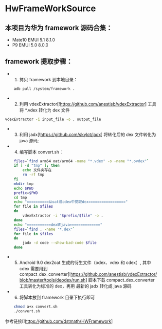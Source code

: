 # HwFrameWorkSource
## 本项目为华为 framework 源码合集：
* Mate10 EMUI 5.1 8.1.0
* P9 EMUI 5.0 8.0.0

## framework 提取步骤：

* 1. 拷贝 framework 到本地目录：

```bash
    adb pull /system/framework .
```

* 2. 利用 vdexExtractor[!https://github.com/anestisb/vdexExtractor] 工具将 *.vdex 转化为 dex 文件

```bash
vdexExtractor -i input_file -o . output_file
```

* 3. 利用 jadx[!https://github.com/skylot/jadx] 将转化后的 dex 文件转化为 java 源码;

* 4. 编写脚本 convert.sh：

```bash
    files=`find arm64 oat/arm64 -name "*.vdex" -o -name "*.ovdex"`
    if [ -d "tmp" ]; then
        echo 文件夹存在
        rm -rf tmp
    fi
    mkdir tmp
    echo $PWD
    prefix=$PWD
    cd tmp
    echo "==========从oat或odex中提取dex================="
    for file in $files
    do
        vdexExtractor -i "$prefix/$file" -o .
    done
    echo "===========dex转java=============="
    files=`find . -name "*.dex"`
    for file in $files
    do
        jadx -d code --show-bad-code $file
    done
```
* 5. Android 9.0 dex2oat 生成的衍生文件（odex、vdex 和 cdex）, 其中 cdex 需要用到 compact_dex_converter[!https://github.com/anestisb/vdexExtractor/blob/master/tools/deodex/run.sh] 脚本下载 compact_dex_converter 工具转化为标准的 dex，再用 最新的 jadx 转化成 java 源码  

* 6. 将脚本放到 framework 目录下执行即可

```bash
    chmod a+x convert.sh
    ./convert.sh
```

参考链接[!https://github.com/dstmath/HWFramework]